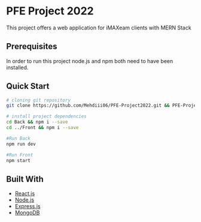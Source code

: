 # PFE Project 2022

This project offers a web application for iMAXeam clients with MERN Stack

## Prerequisites
In order to run this project node.js and npm both need to have been installed.

## Quick Start
```bash
# cloning git repository
git clone https://github.com/Mehdiii06/PFE-Project2022.git && PFE-Project-2022

# install project dependencies
cd Back && npm i --save
cd ../Front && npm i --save

#Run Back
npm run dev

#Run Front
npm start
```

## Built With
* [React.js](https://reactjs.org/)
* [Node.js](https://nodejs.org/)
* [Express.js](https://expressjs.com/)
* [MongoDB](https://www.mongodb.com/)
